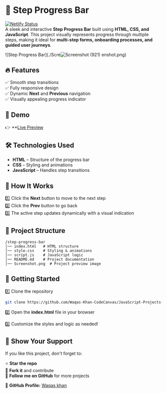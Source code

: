 # 🚀 Step Progress Bar<br>
[![Netlify Status](https://api.netlify.com/api/v1/badges/71e33e43-fd5d-4b30-b553-fae2ad5b47a8/deploy-status)](https://app.netlify.com/sites/multistepprogressbar/deploys) <br>
A sleek and interactive **Step Progress Bar** built using **HTML, CSS, and JavaScript**. This project visually represents progress through multiple steps, making it ideal for **multi-step forms, onboarding processes, and guided user journeys**.

![Step Progress Bar](./Scre![Screenshot (921)](https://github.com/user-attachments/assets/65b1b384-71d3-4e6e-ab7f-2c732356a2d0)
enshot.png)

## 🔥 Features

✅ Smooth step transitions  
✅ Fully responsive design  
✅ Dynamic **Next** and **Previous** navigation  
✅ Visually appealing progress indicator  

## 📌 Demo

👉 **[Live Preview](https://multistepprogressbar.netlify.app/)

## 🛠️ Technologies Used

- **HTML** – Structure of the progress bar  
- **CSS** – Styling and animations  
- **JavaScript** – Handles step transitions  

## 🎯 How It Works

1️⃣ Click the **Next** button to move to the next step  
2️⃣ Click the **Prev** button to go back  
3️⃣ The active step updates dynamically with a visual indication  

## 📂 Project Structure

```
/step-progress-bar
│── index.html   # HTML structure
│── style.css    # Styling & animations
│── script.js    # JavaScript logic
│── README.md    # Project documentation
│── Screenshot.png  # Project preview image
```

## 🚀 Getting Started

1️⃣ Clone the repository  

```bash
git clone https://github.com/Waqas-Khan-CodeCanvas/JavaScript-Projects-2025.git
```

2️⃣ Open the **index.html** file in your browser  

3️⃣ Customize the styles and logic as needed!  

## 🌟 Show Your Support

If you like this project, don't forget to:  

⭐ **Star the repo**  
🔄 **Fork it** and contribute  
👥 **Follow me on GitHub** for more projects  

📌 **GitHub Profile:** [Waqas khan](https://github.com/Waqas-Khan-CodeCanvas)
